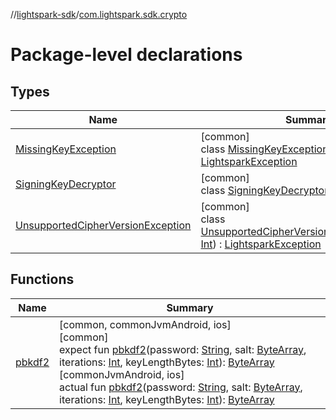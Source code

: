 //[lightspark-sdk](../../index.md)/[com.lightspark.sdk.crypto](index.md)

# Package-level declarations

## Types

| Name | Summary |
|---|---|
| [MissingKeyException](-missing-key-exception/index.md) | [common]<br>class [MissingKeyException](-missing-key-exception/index.md)(nodeId: [String](https://kotlinlang.org/api/latest/jvm/stdlib/kotlin/-string/index.html)) : [LightsparkException](../com.lightspark.sdk/-lightspark-exception/index.md) |
| [SigningKeyDecryptor](-signing-key-decryptor/index.md) | [common]<br>class [SigningKeyDecryptor](-signing-key-decryptor/index.md) |
| [UnsupportedCipherVersionException](-unsupported-cipher-version-exception/index.md) | [common]<br>class [UnsupportedCipherVersionException](-unsupported-cipher-version-exception/index.md)(version: [Int](https://kotlinlang.org/api/latest/jvm/stdlib/kotlin/-int/index.html)) : [LightsparkException](../com.lightspark.sdk/-lightspark-exception/index.md) |

## Functions

| Name | Summary |
|---|---|
| [pbkdf2](pbkdf2.md) | [common, commonJvmAndroid, ios]<br>[common]<br>expect fun [pbkdf2](pbkdf2.md)(password: [String](https://kotlinlang.org/api/latest/jvm/stdlib/kotlin/-string/index.html), salt: [ByteArray](https://kotlinlang.org/api/latest/jvm/stdlib/kotlin/-byte-array/index.html), iterations: [Int](https://kotlinlang.org/api/latest/jvm/stdlib/kotlin/-int/index.html), keyLengthBytes: [Int](https://kotlinlang.org/api/latest/jvm/stdlib/kotlin/-int/index.html)): [ByteArray](https://kotlinlang.org/api/latest/jvm/stdlib/kotlin/-byte-array/index.html)<br>[commonJvmAndroid, ios]<br>actual fun [pbkdf2](pbkdf2.md)(password: [String](https://kotlinlang.org/api/latest/jvm/stdlib/kotlin/-string/index.html), salt: [ByteArray](https://kotlinlang.org/api/latest/jvm/stdlib/kotlin/-byte-array/index.html), iterations: [Int](https://kotlinlang.org/api/latest/jvm/stdlib/kotlin/-int/index.html), keyLengthBytes: [Int](https://kotlinlang.org/api/latest/jvm/stdlib/kotlin/-int/index.html)): [ByteArray](https://kotlinlang.org/api/latest/jvm/stdlib/kotlin/-byte-array/index.html) |
